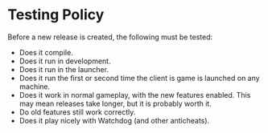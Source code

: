 # Testing Policy

Before a new release is created, the following must be tested:
- Does it compile.
- Does it run in development.
- Does it run in the launcher.
- Does it run the first or second time the client is game is launched on any machine.
- Does it work in normal gameplay, with the new features enabled. This may mean releases take longer, but it is probably worth it.
- Do old features still work correctly.
- Does it play nicely with Watchdog (and other anticheats).
